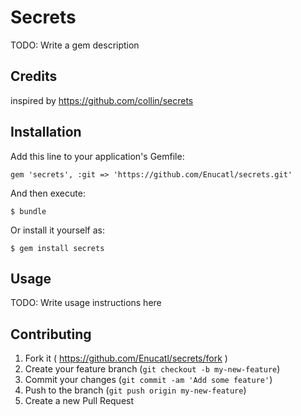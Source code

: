 # Secrets

TODO: Write a gem description

## Credits
inspired by https://github.com/collin/secrets

## Installation

Add this line to your application's Gemfile:

    gem 'secrets', :git => 'https://github.com/Enucatl/secrets.git'

And then execute:

    $ bundle

Or install it yourself as:

    $ gem install secrets

## Usage

TODO: Write usage instructions here

## Contributing

1. Fork it ( https://github.com/Enucatl/secrets/fork )
2. Create your feature branch (`git checkout -b my-new-feature`)
3. Commit your changes (`git commit -am 'Add some feature'`)
4. Push to the branch (`git push origin my-new-feature`)
5. Create a new Pull Request
